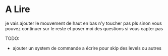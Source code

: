 # A Lire

je vais ajouter le mouvement de haut en bas n'y toucher pas pls sinon vous pouvez continuer sur le reste et poser moi des questions si vous capter pas

TODO:
- ajouter un system de commande a écrire pour skip des levels ou autres
